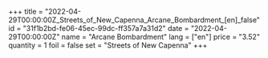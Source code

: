 +++
title = "2022-04-29T00:00:00Z_Streets_of_New_Capenna_Arcane_Bombardment_[en]_false"
id = "31f1b2bd-fe06-45ec-99dc-ff357a7a31d2"
date = "2022-04-29T00:00:00Z"
name = "Arcane Bombardment"
lang = ["en"]
price = "3.52"
quantity = 1
foil = false
set = "Streets of New Capenna"
+++
